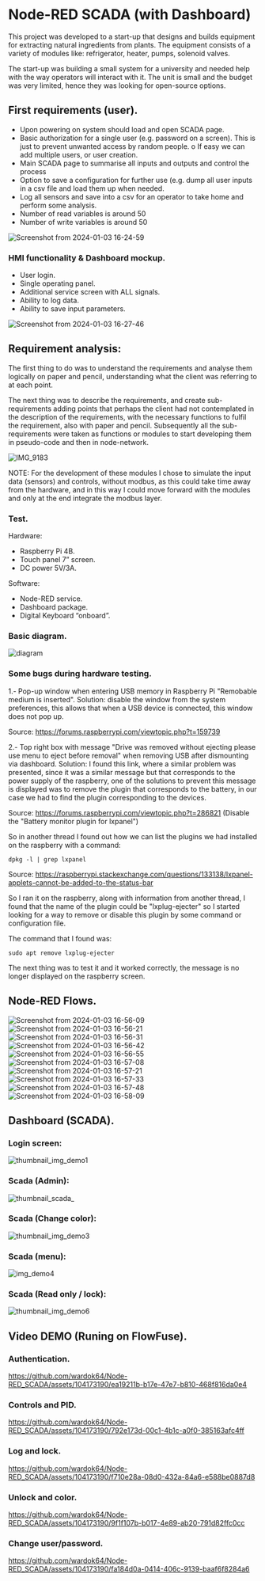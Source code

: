 # Node-RED SCADA (with Dashboard)

This project was developed to a start-up that designs and builds equipment for extracting natural 
ingredients from plants. The equipment consists of a variety of modules like: refrigerator, heater, 
pumps, solenoid valves.

The start-up was building a small system for a university and needed help with the way operators will 
interact with it. The unit is small and the budget was very limited, hence they was looking for 
open-source options.

## First requirements (user).

- Upon powering on system should load and open SCADA page.
- Basic authorization for a single user (e.g. password on a screen). This is just to
prevent unwanted access by random people.
o If easy we can add multiple users, or user creation.
- Main SCADA page to summarise all inputs and outputs and control the process
- Option to save a configuration for further use (e.g. dump all user inputs in a csv
file and load them up when needed.
- Log all sensors and save into a csv for an operator to take home and perform
some analysis.
- Number of read variables is around 50
- Number of write variables is around 50

![Screenshot from 2024-01-03 16-24-59](https://github.com/wardok64/Node-RED_SCADA/assets/104173190/86bf880c-f021-436d-af1d-2a59379792ef)

### HMI functionality & Dashboard mockup.
- User login.
- Single operating panel.
- Additional service screen with ALL signals.
- Ability to log data.
- Ability to save input parameters.

![Screenshot from 2024-01-03 16-27-46](https://github.com/wardok64/Node-RED_SCADA/assets/104173190/29a8fe64-fe31-4516-8776-3b1d2f232119)

## Requirement analysis:

The first thing to do was to understand the requirements and analyse them logically on paper and pencil, 
understanding what the client was referring to at each point.

The next thing was to describe the requirements, and create sub-requirements adding points that perhaps 
the client had not contemplated in the description of the requirements, with the necessary functions to 
fulfil the requirement, also with paper and pencil. Subsequently all the sub-requirements were taken as 
functions or modules to start developing them in pseudo-code and then in node-network.

![IMG_9183](https://github.com/wardok64/Node-RED_SCADA/assets/104173190/b5769337-6e5c-4bf9-80b3-341edad63137)

NOTE: For the development of these modules I chose to simulate the input data (sensors) and controls, 
without modbus, as this could take time away from the hardware, and in this way I could move forward with
the modules and only at the end integrate the modbus layer.

### Test.

Hardware:

- Raspberry Pi 4B.
- Touch panel 7” screen.
- DC power 5V/3A.

Software:

- Node-RED service.
- Dashboard package.
- Digital Keyboard “onboard”.

### Basic diagram.

![diagram](https://github.com/wardok64/Node-RED_SCADA/assets/104173190/868b2bb5-9190-4da8-9a08-f7ff4b8e717d)


### Some bugs during hardware testing.

1.- Pop-up window when entering USB memory in Raspberry Pi "Remobable medium is inserted".
Solution: disable the window from the system preferences, this allows that when a USB device is
connected, this window does not pop up.

Source: https://forums.raspberrypi.com/viewtopic.php?t=159739

2.- Top right box with message "Drive was removed without ejecting please use menu to eject before
removal" when removing USB after dismounting via dashboard.
Solution: I found this link, where a similar problem was presented, since it was a similar message 
but that corresponds to the power supply of the raspberry, one of the solutions to prevent this 
message is displayed was to remove the plugin that corresponds to the battery, in our case we had 
to find the plugin corresponding to the devices.

Source: https://forums.raspberrypi.com/viewtopic.php?t=286821
(Disable the "Battery monitor plugin for lxpanel")

So in another thread I found out how we can list the plugins we had installed on the raspberry with
a command:
```
dpkg -l | grep lxpanel
```
Source: https://raspberrypi.stackexchange.com/questions/133138/lxpanel-applets-cannot-be-added-to-the-status-bar

So I ran it on the raspberry, along with information from another thread, I found that the name of 
the plugin could be "lxplug-ejecter" so I started looking for a way to remove or disable this plugin
by some command or configuration file.

The command that I found was:
```
sudo apt remove lxplug-ejecter
```
The next thing was to test it and it worked correctly, the message is no longer displayed on the raspberry
screen.

## Node-RED Flows.

![Screenshot from 2024-01-03 16-56-09](https://github.com/wardok64/Node-RED_SCADA/assets/104173190/49af5b67-7aee-4743-bc69-0a44770753ee)
![Screenshot from 2024-01-03 16-56-21](https://github.com/wardok64/Node-RED_SCADA/assets/104173190/ca02ec1b-732d-4637-8001-dc5a8c35574c)
![Screenshot from 2024-01-03 16-56-31](https://github.com/wardok64/Node-RED_SCADA/assets/104173190/c41908fb-6d84-47c6-9fd9-3cc2f14841b2)
![Screenshot from 2024-01-03 16-56-42](https://github.com/wardok64/Node-RED_SCADA/assets/104173190/fa06ec2b-a86d-4ef5-9048-75f3fa0b8359)
![Screenshot from 2024-01-03 16-56-55](https://github.com/wardok64/Node-RED_SCADA/assets/104173190/628a7ec0-6520-480a-8ab2-0c1c6c2419e1)
![Screenshot from 2024-01-03 16-57-08](https://github.com/wardok64/Node-RED_SCADA/assets/104173190/98e4f3b1-354d-4fc0-a14b-0d5bba4fb7a6)
![Screenshot from 2024-01-03 16-57-21](https://github.com/wardok64/Node-RED_SCADA/assets/104173190/9d4e688b-c87f-4578-ad1f-377dc2c88507)
![Screenshot from 2024-01-03 16-57-33](https://github.com/wardok64/Node-RED_SCADA/assets/104173190/0933ef08-671e-4bb5-be8b-6322cc6a0128)
![Screenshot from 2024-01-03 16-57-48](https://github.com/wardok64/Node-RED_SCADA/assets/104173190/3b73ac00-1745-4966-a2ec-487f93fa03f7)
![Screenshot from 2024-01-03 16-58-09](https://github.com/wardok64/Node-RED_SCADA/assets/104173190/e3b22ef2-2f7d-4b5f-8a2e-8cb8d62d3063)

## Dashboard (SCADA).

### Login screen:
![thumbnail_img_demo1](https://github.com/wardok64/Node-RED_SCADA/assets/104173190/420dcdae-cf1e-45dd-a632-c31b8e148aa6)
### Scada (Admin):
![thumbnail_scada_](https://github.com/wardok64/Node-RED_SCADA/assets/104173190/78d00c66-07f0-4a90-8f6b-55e0e58a7bb2)
### Scada (Change color):
![thumbnail_img_demo3](https://github.com/wardok64/Node-RED_SCADA/assets/104173190/fdc3b5b9-ab38-4571-92ce-42643abfe3ab)
### Scada (menu):
![img_demo4](https://github.com/wardok64/Node-RED_SCADA/assets/104173190/4e60720c-2bab-45bf-b180-0a7acb894774)
### Scada (Read only / lock):
![thumbnail_img_demo6](https://github.com/wardok64/Node-RED_SCADA/assets/104173190/7f5b9ff6-7103-40ff-80af-9359189dea22)

## Video DEMO (Runing on FlowFuse).

### Authentication.

https://github.com/wardok64/Node-RED_SCADA/assets/104173190/ea19211b-b17e-47e7-b810-468f816da0e4

### Controls and PID.

https://github.com/wardok64/Node-RED_SCADA/assets/104173190/792e173d-00c1-4b1c-a0f0-385163afc4ff

### Log and lock.

https://github.com/wardok64/Node-RED_SCADA/assets/104173190/f710e28a-08d0-432a-84a6-e588be0887d8

### Unlock and color.

https://github.com/wardok64/Node-RED_SCADA/assets/104173190/9f1f107b-b017-4e89-ab20-791d82ffc0cc

### Change user/password.

https://github.com/wardok64/Node-RED_SCADA/assets/104173190/fa184d0a-0414-406c-9139-baaf6f8284a6













